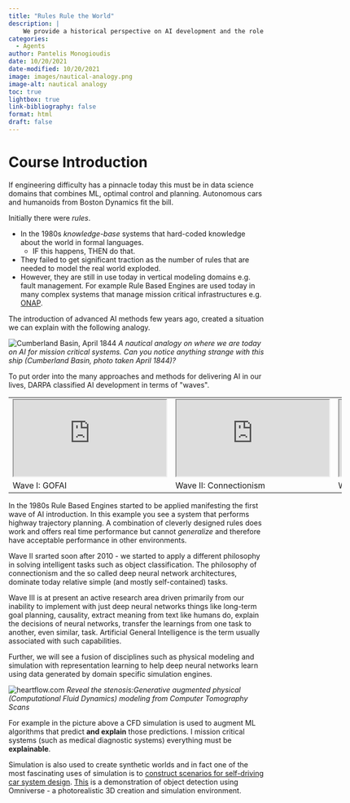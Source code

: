 ```yaml
---
title: "Rules Rule the World"
description: |
    We provide a historical perspective on AI development and the role of rules in mission-critical systems.
categories:
  - Agents
author: Pantelis Monogioudis
date: 10/20/2021
date-modified: 10/20/2021
image: images/nautical-analogy.png
image-alt: nautical analogy
toc: true
lightbox: true
link-bibliography: false
format: html
draft: false
---
```



# Course Introduction

If engineering difficulty has a pinnacle today this must be in data science domains that combines ML, optimal control and planning. Autonomous cars and humanoids from Boston Dynamics fit the bill.

Initially there were _rules_.

* In the 1980s *knowledge-base* systems that hard-coded knowledge about the world in formal languages.
  * IF this happens, THEN do that.
* They failed to get significant traction as the number of rules that are needed to model the real world exploded.
* However, they are still in use today in vertical modeling domains e.g. fault management. For example Rule Based Engines are used today in many complex systems that manage mission critical infrastructures e.g. [ONAP](http://wiki.onap.org).

The introduction of advanced AI methods few years ago, created a situation we can explain with the following analogy.

![Cumberland Basin, April 1844](images/nautical-analogy.png)
*A nautical analogy on where we are today on AI for mission critical systems. Can you notice anything strange with this ship (Cumberland Basin, photo taken April 1844)?*

To put order into the many approaches and methods for delivering AI in our lives, DARPA classified AI development in terms of "waves". 

<table style="width:130%; table-layout:fixed;">
  <tr>
    <td><div class="embed">
          <iframe src="https://www.youtube.com/embed/qnKSfY_RDOU"></iframe>
        </div></td>
    <td><div class="embed">
            <iframe src="https://www.youtube.com/embed/1dBLLB2qasM"></iframe>
          </div></td>
    <td><div class="embed">
          <iframe src="https://www.youtube.com/embed/LikxFZZO2sk"></iframe>
          </div></td>
  </tr>
  <tr>
    <td>Wave I: GOFAI</td>
    <td>Wave II: Connectionism</td>
    <td>Wave III: AGI</td>
  </tr>
</table>

In the 1980s Rule Based Engines started to be applied manifesting the first wave of AI introduction. In this example you see a system that performs highway trajectory planning. A combination of cleverly designed rules does work and offers real time performance but cannot *generalize* and therefore have acceptable performance in other environments.

Wave II srarted soon after 2010 - we started to apply a different philosophy in solving intelligent tasks such as object classification. The philosophy of connectionism and the so called deep neural network architectures, dominate today relative simple (and mostly self-contained) tasks.

Wave III is at present an active research area driven primarily from our inability to implement with just deep neural networks things like long-term goal planning, causality, extract meaning from text like humans do, explain the decisions of neural networks, transfer the learnings from one task to another, even similar, task. Artificial General Intelligence is the term usually associated with such capabilities.

Further, we will see a fusion of disciplines such as physical modeling and simulation with representation learning to help deep neural networks learn using data generated by domain specific simulation engines.

![heartflow.com](images/heartflow.png)
*Reveal the stenosis:Generative augmented physical (Computational Fluid Dynamics) modeling from Computer Tomography Scans*

For example in the picture above a CFD simulation is used to augment ML algorithms that predict **and explain** those predictions.  I mission critical systems (such as medical diagnostic systems) everything must be  **explainable**.

Simulation is also used to create synthetic worlds and in fact one of the most fascinating uses of simulation is to [construct scenarios for self-driving car system design](https://arxiv.org/pdf/1910.06075.pdf). [This](https://github.com/pantelis-classes/omniverse-ai) is a demonstration of object detection using Omniverse - a photorealistic 3D creation and simulation environment.  




